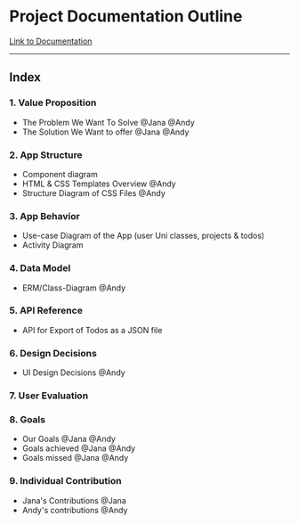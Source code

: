# Project Documentation Outline

[Link to Documentation](https://www.andreas-moor.de/sTudoo/)

---
## Index

### 1. Value Proposition
- The Problem We Want To Solve @Jana @Andy
- The Solution We Want to offer @Jana @Andy
### 2. App Structure
- Component diagram 
- HTML & CSS Templates Overview @Andy
- Structure Diagram of CSS Files @Andy
### 3. App Behavior
- Use-case Diagram of the App (user Uni classes, projects & todos)
- Activity Diagram
### 4. Data Model
- ERM/Class-Diagram @Andy
### 5. API Reference
- API for Export of Todos as a JSON file
### 6. Design Decisions
- UI Design Decisions @Andy
### 7. User Evaluation 
### 8. Goals
  - Our Goals @Jana @Andy
  - Goals achieved @Jana @Andy
  - Goals missed @Jana @Andy
### 9. Individual Contribution
  - Jana's Contributions @Jana
  - Andy's contributions @Andy